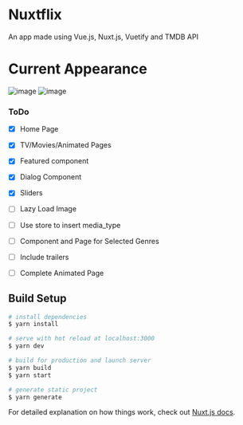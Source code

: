 # Nuxtflix
An app made using Vue.js, Nuxt.js, Vuetify and TMDB API

# Current Appearance
![image](https://i.ibb.co/vq3h9bL/home-page.png)
![image](https://i.ibb.co/cF0CR13/dialog.png)

### ToDo
- [x] Home Page
- [x] TV/Movies/Animated Pages
- [x] Featured component
- [x] Dialog Component
- [x] Sliders
- [ ] Lazy Load Image
- [ ] Use store to insert media_type
- [ ] Component and Page for Selected Genres
- [ ] Include trailers
- [ ] Complete Animated Page


## Build Setup

```bash
# install dependencies
$ yarn install

# serve with hot reload at localhost:3000
$ yarn dev

# build for production and launch server
$ yarn build
$ yarn start

# generate static project
$ yarn generate
```

For detailed explanation on how things work, check out [Nuxt.js docs](https://nuxtjs.org).
